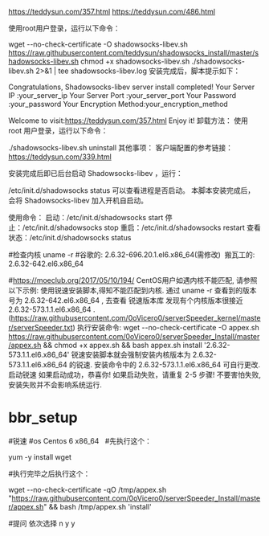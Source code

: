 https://teddysun.com/357.html
https://teddysun.com/486.html

使用root用户登录，运行以下命令：

wget --no-check-certificate -O shadowsocks-libev.sh https://raw.githubusercontent.com/teddysun/shadowsocks_install/master/shadowsocks-libev.sh
chmod +x shadowsocks-libev.sh
./shadowsocks-libev.sh 2>&1 | tee shadowsocks-libev.log
安装完成后，脚本提示如下：

Congratulations, Shadowsocks-libev server install completed!
Your Server IP        :your_server_ip
Your Server Port      :your_server_port
Your Password         :your_password
Your Encryption Method:your_encryption_method

Welcome to visit:https://teddysun.com/357.html
Enjoy it!
卸载方法：
使用 root 用户登录，运行以下命令：

./shadowsocks-libev.sh uninstall
其他事项：
客户端配置的参考链接：https://teddysun.com/339.html

安装完成后即已后台启动 Shadowsocks-libev ，运行：

/etc/init.d/shadowsocks status
可以查看进程是否启动。
本脚本安装完成后，会将 Shadowsocks-libev 加入开机自启动。

使用命令：
启动：/etc/init.d/shadowsocks start
停止：/etc/init.d/shadowsocks stop
重启：/etc/init.d/shadowsocks restart
查看状态：/etc/init.d/shadowsocks status

#检查内核
uname -r 
#谷歌的: 2.6.32-696.20.1.el6.x86_64(需修改)  搬瓦工的: 2.6.32-642.el6.x86_64

#https://moeclub.org/2017/05/10/194/
CentOS用户如遇内核不能匹配,
请参照以下示例:
使用锐速安装脚本,得知不能匹配到内核.
通过 uname -r 查看到的版本号为 2.6.32-642.el6.x86_64 ,
去查看 锐速版本库 发现有个内核版本很接近 2.6.32-573.1.1.el6.x86_64 .  (https://raw.githubusercontent.com/0oVicero0/serverSpeeder_kernel/master/serverSpeeder.txt)
执行安装命令:
wget --no-check-certificate -O appex.sh https://raw.githubusercontent.com/0oVicero0/serverSpeeder_Install/master/appex.sh && chmod +x appex.sh && bash appex.sh install '2.6.32-573.1.1.el6.x86_64'
锐速安装脚本就会强制安装内核版本为 2.6.32-573.1.1.el6.x86_64 的锐速.
安装命令中的 2.6.32-573.1.1.el6.x86_64 可自行更改.
启动锐速
如果启动成功，恭喜你!
如果启动失败，请重复 2-5 步骤! 
不要害怕失败,安装失败并不会影响系统运行.
# bbr_setup 
#锐速 
#os 	Centos 6 x86_64  
#先执行这个：

yum -y install wget

#执行完毕之后执行这个：

wget --no-check-certificate -qO /tmp/appex.sh "https://raw.githubusercontent.com/0oVicero0/serverSpeeder_Install/master/appex.sh" && bash /tmp/appex.sh 'install'

#提问 依次选择  n y y
